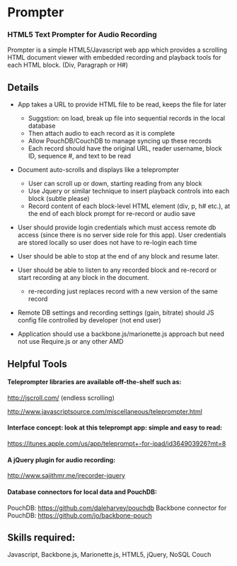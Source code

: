 Prompter
========

### HTML5 Text Prompter for Audio Recording

Prompter is a simple HTML5/Javascript web app which provides a scrolling HTML document viewer with embedded recording and playback tools for each HTML block. (Div, Paragraph or H#)

## Details

* App takes a URL to provide HTML file to be read, keeps the file for later
    * Suggstion: on load, break up file into sequential records in the local database
    * Then attach audio to each record as it is complete
    * Allow PouchDB/CouchDB to manage syncing up these records
    * Each record should have the original URL, reader username, block ID, sequence #, and text to be read

* Document auto-scrolls and displays like a teleprompter
    * User can scroll up or down, starting reading from any block
    * Use Jquery or similar technique to insert playback controls into each block (subtle please)
    * Record content of each block-level HTML element (div, p, h# etc.), at the end of each block prompt for re-record or audio save

* User should provide login credentials which must access remote db access (since there is no server side role for this app). User credentials are stored locally so user does not have to re-login each time

* User should be able to stop at the end of any block and resume later.

* User should be able to listen to any recorded block and re-record or start recording at any block in the document.
    * re-recording just replaces record with a new version of the same record

* Remote DB settings and recording settings (gain, bitrate) should JS config file controlled by developer (not end user)

* Application should use a backbone.js/marionette.js approach but need not use Require.js or any other AMD



## Helpful Tools

#### Teleprompter libraries are available off-the-shelf such as: 

http://jscroll.com/ (endless scrolling)

http://www.javascriptsource.com/miscellaneous/teleprompter.html 

#### Interface concept: look at this teleprompt app: simple and easy to read:

https://itunes.apple.com/us/app/teleprompt+-for-ipad/id364903926?mt=8

#### A jQuery plugin for audio recording:

http://www.sajithmr.me/jrecorder-jquery

#### Database connectors for local data and PouchDB:

PouchDB: https://github.com/daleharvey/pouchdb
Backbone connector for PouchDB: https://github.com/jo/backbone-pouch

## Skills required: 

Javascript, Backbone.js, Marionette.js, HTML5, jQuery, NoSQL Couch 






